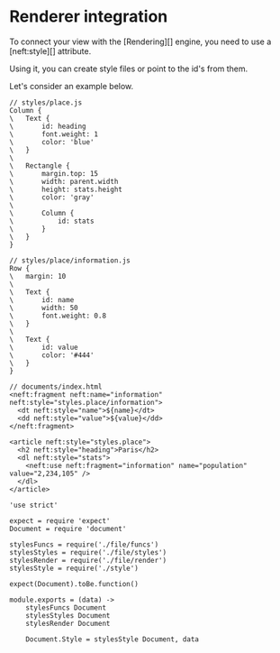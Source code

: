 Renderer integration
====================

To connect your view with the [Rendering][] engine, you need to use a [neft:style][]
attribute.

Using it, you can create style files or point to the id's from them.

Let's consider an example below.

```
// styles/place.js
Column {
\	Text {
\		id: heading
\		font.weight: 1
\		color: 'blue'
\	}
\
\	Rectangle {
\		margin.top: 15
\		width: parent.width
\		height: stats.height
\		color: 'gray'
\
\		Column {
\			id: stats
\		}
\	}
}

// styles/place/information.js
Row {
\	margin: 10
\
\	Text {
\		id: name
\		width: 50
\		font.weight: 0.8
\	}
\
\	Text {
\		id: value
\		color: '#444'
\	}
}

// documents/index.html
<neft:fragment neft:name="information" neft:style="styles.place/information">
  <dt neft:style="name">${name}</dt>
  <dd neft:style="value">${value}</dd>
</neft:fragment>

<article neft:style="styles.place">
  <h2 neft:style="heading">Paris</h2>
  <dl neft:style="stats">
    <neft:use neft:fragment="information" name="population" value="2,234,105" />
  </dl>
</article>
```

	'use strict'

	expect = require 'expect'
	Document = require 'document'

	stylesFuncs = require('./file/funcs')
	stylesStyles = require('./file/styles')
	stylesRender = require('./file/render')
	stylesStyle = require('./style')

	expect(Document).toBe.function()

	module.exports = (data) ->
		stylesFuncs Document
		stylesStyles Document
		stylesRender Document

		Document.Style = stylesStyle Document, data
